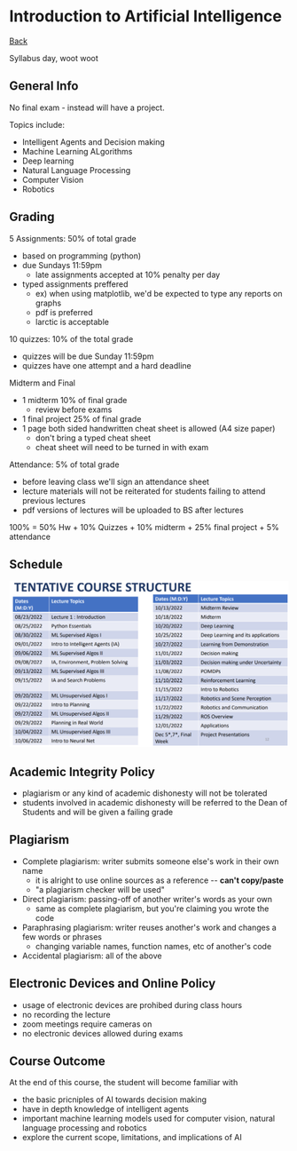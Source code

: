 # Introduction to Artificial Intelligence
[Back](../README.md)

Syllabus day, woot woot

## General Info
No final exam - instead will have a project.

Topics include:
- Intelligent Agents and Decision making
- Machine Learning ALgorithms
- Deep learning
- Natural Language Processing
- Computer Vision
- Robotics

## Grading
5 Assignments: 50% of total grade
- based on programming (python)
- due Sundays 11:59pm
	- late assignments accepted at 10% penalty per day
- typed assignments preffered
	- ex) when using matplotlib, we'd be expected to type any reports on graphs
	- pdf is preferred
	- larctic is acceptable

10 quizzes: 10% of the total grade
- quizzes will be due Sunday 11:59pm
- quizzes have one attempt and a hard deadline

Midterm and Final
- 1 midterm 10%  of final grade
	- review before exams
- 1 final project 25% of final grade
- 1 page both sided handwritten cheat sheet is allowed (A4 size paper)
	- don't bring a typed cheat sheet
	- cheat sheet will need to be turned in with exam

Attendance: 5% of total grade
- before leaving class we'll sign an attendance sheet
- lecture materials will not be reiterated for students failing to attend previous lectures
- pdf versions of lectures will be uploaded to BS after lectures

100% = 50% Hw + 10% Quizzes + 10% midterm + 25% final project + 5% attendance

## Schedule
![Tentative Schedule](./schedule.png "Tentative Course Structure")


## Academic Integrity Policy
- plagiarism or any kind of academic dishonesty will not be tolerated
- students involved in academic dishonesty will be referred to the Dean of Students and will be given a failing grade

## Plagiarism
- Complete plagiarism: writer submits someone else's work in their own name
	- it is alright to use online sources as a reference -- **can't copy/paste**
	- "a plagiarism checker will be used"
- Direct plagiarism: passing-off of another writer's words as your own
	- same as complete plagiarism, but you're claiming you wrote the code
- Paraphrasing plagiarism: writer reuses another's work and changes a few words or phrases
	- changing variable names, function names, etc of another's code
- Accidental plagiarism: all of the above

## Electronic Devices and Online Policy
- usage of electronic devices are prohibed during class hours
- no recording the lecture
- zoom meetings require cameras on
- no electronic devices allowed during exams

## Course Outcome
At the end of this course, the student will become familiar with
- the basic pricniples of AI towards decision making
- have in depth knowledge of intelligent agents
- important machine learning models used for computer vision, natural language processing and robotics
- explore the current scope, limitations, and implications of AI
